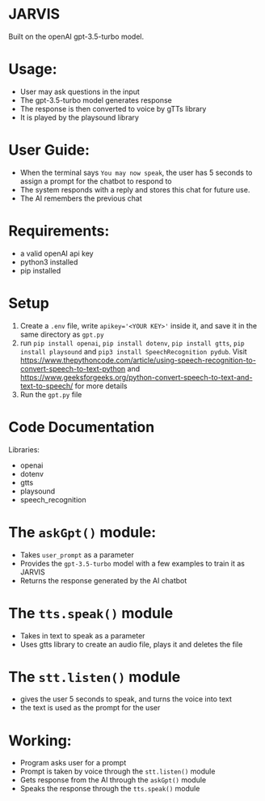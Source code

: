 # JARVIS
Built on the openAI gpt-3.5-turbo model.

# Usage:
- User may ask questions in the input
- The gpt-3.5-turbo model generates response
- The response is then converted to voice by gTTs library
- It is played by the playsound library

# User Guide:
- When the terminal says `You may now speak`, the user has 5 seconds to assign a prompt for the chatbot to respond to
- The system responds with a reply and stores this chat for future use.
- The AI remembers the previous chat

# Requirements: 
- a valid openAI api key
- python3 installed
- pip installed
# Setup
1. Create a `.env` file, write `apikey='<YOUR KEY>'` inside it, and save it in the same directory as `gpt.py`
2. run `pip install openai`, `pip install dotenv`, `pip install gtts`, `pip install playsound` and `pip3 install SpeechRecognition pydub`. Visit https://www.thepythoncode.com/article/using-speech-recognition-to-convert-speech-to-text-python  and https://www.geeksforgeeks.org/python-convert-speech-to-text-and-text-to-speech/ for more details
3. Run the `gpt.py` file

# Code Documentation
Libraries:
- openai
- dotenv
- gtts
- playsound
- speech_recognition

# The `askGpt()` module:
- Takes `user_prompt` as a parameter
- Provides the `gpt-3.5-turbo` model with a few examples to train it as JARVIS
- Returns the response generated by the AI chatbot

# The `tts.speak()` module
- Takes in text to speak as a parameter
- Uses gtts library to create an audio file, plays it and deletes the file

# The `stt.listen()` module
- gives the user 5 seconds to speak, and turns the voice into text
- the text is used as the prompt for the user

# Working:
- Program asks user for a prompt
- Prompt is taken by voice through the `stt.listen()` module
- Gets response from the AI through the `askGpt()` module
- Speaks the response through the `tts.speak()` module